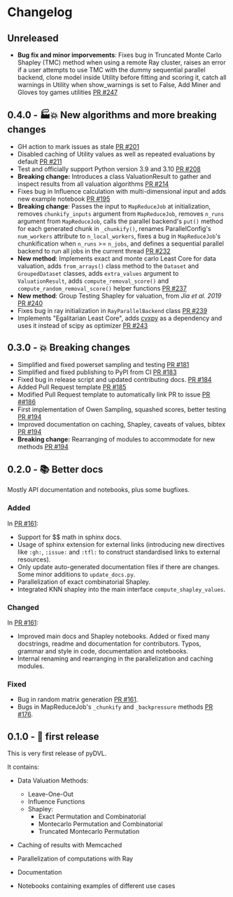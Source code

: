 # Changelog

## Unreleased

- **Bug fix and minor imporvements**: Fixes bug in
  Truncated Monte Carlo Shapley (TMC) method  when using a remote Ray cluster,
  raises an error if a user attempts to use TMC with the dummy sequential
  parallel backend,
  clone model inside Utility before fitting and scoring it,
  catch all warnings in Utility when show_warnings is set to False,
  Add Miner and Gloves toy games utilities
  [PR #247](https://github.com/appliedAI-Initiative/pyDVL/pull/247)

## 0.4.0 - 🏭💥 New algorithms and more breaking changes

- GH action to mark issues as stale
  [PR #201](https://github.com/appliedAI-Initiative/pyDVL/pull/201)
- Disabled caching of Utility values as well as repeated evaluations by default
  [PR #211](https://github.com/appliedAI-Initiative/pyDVL/pull/211)
- Test and officially support Python version 3.9 and 3.10 
  [PR #208](https://github.com/appliedAI-Initiative/pyDVL/pull/208)
- **Breaking change:** Introduces a class ValuationResult to gather and inspect
  results from all valuation algorithms
  [PR #214](https://github.com/appliedAI-Initiative/pyDVL/pull/214)
- Fixes bug in Influence calculation with multi-dimensional input and adds
  new example notebook
  [PR #195](https://github.com/appliedAI-Initiative/pyDVL/pull/195)
- **Breaking change**: Passes the input to `MapReduceJob` at initialization,
  removes `chunkify_inputs` argument from `MapReduceJob`, removes `n_runs`
  argument from `MapReduceJob`, calls the parallel backend's `put()` method for
  each generated chunk in `_chunkify()`, renames ParallelConfig's `num_workers`
  attribute to `n_local_workers`, fixes a bug in `MapReduceJob`'s chunkification
  when `n_runs` >= `n_jobs`, and defines a sequential parallel backend to run
  all jobs in the current thread
  [PR #232](https://github.com/appliedAI-Initiative/pyDVL/pull/232)
- **New method**: Implements exact and monte carlo Least Core for data valuation,
  adds `from_arrays()` class method to the `Dataset` and `GroupedDataset`
  classes, adds `extra_values` argument to `ValuationResult`, adds
  `compute_removal_score()` and `compute_random_removal_score()` helper functions
  [PR #237](https://github.com/appliedAI-Initiative/pyDVL/pull/237)
- **New method**: Group Testing Shapley for valuation, from _Jia et al. 2019_
  [PR #240](https://github.com/appliedAI-Initiative/pyDVL/pull/240)
- Fixes bug in ray initialization in `RayParallelBackend` class
  [PR #239](https://github.com/appliedAI-Initiative/pyDVL/pull/239)
- Implements "Egalitarian Least Core", adds [cvxpy](https://www.cvxpy.org/) as a
  dependency and uses it instead of scipy as optimizer
  [PR #243](https://github.com/appliedAI-Initiative/pyDVL/pull/243)

## 0.3.0 - 💥 Breaking changes

- Simplified and fixed powerset sampling and testing
  [PR #181](https://github.com/appliedAI-Initiative/pyDVL/pull/181)
- Simplified and fixed publishing to PyPI from CI
  [PR #183](https://github.com/appliedAI-Initiative/pyDVL/pull/183)
- Fixed bug in release script and updated contributing docs.
  [PR #184](https://github.com/appliedAI-Initiative/pyDVL/pull/184)
- Added Pull Request template
  [PR #185](https://github.com/appliedAI-Initiative/pyDVL/pull/185)
- Modified Pull Request template to automatically link PR to issue
  [PR ##186](https://github.com/appliedAI-Initiative/pyDVL/pull/186)
- First implementation of Owen Sampling, squashed scores, better testing
  [PR #194](https://github.com/appliedAI-Initiative/pyDVL/pull/194)
- Improved documentation on caching, Shapley, caveats of values, bibtex
  [PR #194](https://github.com/appliedAI-Initiative/pyDVL/pull/194)
- **Breaking change:** Rearranging of modules to accommodate for new methods
  [PR #194](https://github.com/appliedAI-Initiative/pyDVL/pull/194)


## 0.2.0 - 📚 Better docs

Mostly API documentation and notebooks, plus some bugfixes.

### Added

In [PR #161](https://github.com/appliedAI-Initiative/pyDVL/pull/161):
- Support for $$ math in sphinx docs.
- Usage of sphinx extension for external links (introducing new directives like
  `:gh:`, `:issue:` and `:tfl:` to construct standardised links to external
  resources).
- Only update auto-generated documentation files if there are changes. Some
  minor additions to `update_docs.py`.
- Parallelization of exact combinatorial Shapley.
- Integrated KNN shapley into the main interface `compute_shapley_values`.

### Changed

In [PR #161](https://github.com/appliedAI-Initiative/pyDVL/pull/161):
- Improved main docs and Shapley notebooks. Added or fixed many docstrings,
  readme and documentation for contributors. Typos, grammar and style in code,
  documentation and notebooks.
- Internal renaming and rearranging in the parallelization and caching modules.

### Fixed

- Bug in random matrix generation
  [PR #161](https://github.com/appliedAI-Initiative/pyDVL/pull/161).
- Bugs in MapReduceJob's `_chunkify` and `_backpressure` methods
  [PR #176](https://github.com/appliedAI-Initiative/pyDVL/pull/176).


## 0.1.0 - 🎉 first release

This is very first release of pyDVL.

It contains:

- Data Valuation Methods:

  - Leave-One-Out
  - Influence Functions
  - Shapley:
    - Exact Permutation and Combinatorial
    - Montecarlo Permutation and Combinatorial
    - Truncated Montecarlo Permutation
- Caching of results with Memcached
- Parallelization of computations with Ray
- Documentation
- Notebooks containing examples of different use cases
